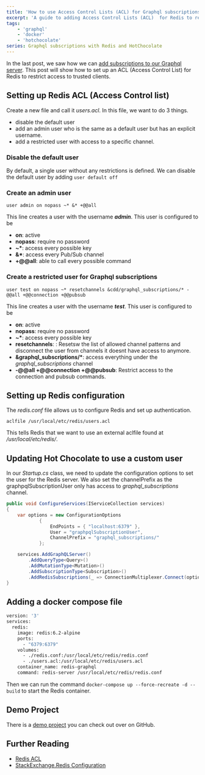```yaml
---
title: 'How to use Access Control Lists (ACL) for Graphql subscriptions with Redis'
excerpt: 'A guide to adding Access Control Lists (ACL)  for Redis to restrict access and using a restricted user for Graphql subscriptions with Hot Chocolate'
tags:
    - 'graphql'
    - 'docker'
    - 'hotchocolate'
series: Graphql subscriptions with Redis and HotChocolate
---
```


In the last post, we saw how we can [add subscriptions to our Graphql server](/blog/implement-graqhql-subscriptions-hotchocolate-redis). This post will show how to set up an ACL (Access Control List) for Redis to restrict access to trusted clients.

## Setting up Redis ACL (Access Control list)

Create a new file and call it _users.acl_. In this file, we want to do 3 things.

- disable the default user
- add an admin user who is the same as a default user but has an explicit username.
- add a restricted user with access to a specific channel.

### Disable the default user

By default, a single user without any restrictions is defined. We can disable the default user by adding `user default off`

### Create an admin user

`user admin on nopass ~* &* +@@all`

This line creates a user with the username _**admin**_. This user is configured to be

- **on**: active
- **nopass**: require no password
- __~*__: access every possible key
- __&*__: access every Pub/Sub channel
- **+@@all**: able to call every possible command

### Create a restricted user for Graphql subscriptions

`user test on nopass ~* resetchannels &cdd/graphql_subscriptions/* -@@all +@@connection +@@pubsub`

This line creates a user with the username _**test**_. This user is configured to be

- **on**: active
- **nopass**: require no password
- __~*__: access every possible key
- **resetchannels**: : Resetsw the list of allowed channel patterns and disconnect the user from channels it doesnt have access to anymore.
- __&graphql_subscriptions/*__: access everything under the _graphql_subscriptions_ channel
- **-@@all +@@connection +@@pubsub**: Restrict access to the connection and pubsub commands.

## Setting up Redis configuration

The _redis.conf_ file allows us to configure Redis and set up authentication.

`aclfile /usr/local/etc/redis/users.acl`

This tells Redis that we want to use an external aclfile found at _/usr/local/etc/redis/_.

## Updating Hot Chocolate to use a custom user

In our _Startup.cs_ class, we need to update the configuration options to set the user for the Redis server. We also set the channelPrefix as the graphpqlSubscriptionUser only has access to _graphql_subscriptions_ channel.

```csharp
public void ConfigureServices(IServiceCollection services)
{
    var options = new ConfigurationOptions
            {
                EndPoints = { "localhost:6379" },
                User = "graphpqlSubscriptionUser",
                ChannelPrefix = "graphql_subscriptions/"
            };

    services.AddGraphQLServer()
        .AddQueryType<Query>()
        .AddMutationType<Mutation>()
        .AddSubscriptionType<Subscription>()
        .AddRedisSubscriptions(_ => ConnectionMultiplexer.Connect(options));
}
```

## Adding a docker compose file

```dockerfile
version: '3'
services:
  redis:
    image: redis:6.2-alpine
    ports:
      - "6379:6379"
    volumes:
      - ./redis.conf:/usr/local/etc/redis/redis.conf
      - ./users.acl:/usr/local/etc/redis/users.acl
    container_name: redis-graphql
    command: redis-server /usr/local/etc/redis/redis.conf
```

Then we can run the command `docker-compose up --force-recreate -d --build` to start the Redis container.

## Demo Project

There is a [demo project](https://github.com/AnkurSheel/HotChocolateSubscriptions) you can check out over on GitHub.

## Further Reading

- [Redis ACL](https://redis.io/topics/acl)
- [StackExchange.Redis Configuration](https://stackexchange.github.io/StackExchange.Redis/Configuration)
